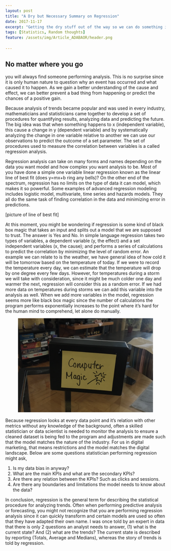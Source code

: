 ```yaml
---
layout: post
title: "A Dry but Necessary Summary on Regression"
date: 2017-11-17
excerpt: "Getting the dry stuff out of the way so we can do something interesting."
tags: [Statistics, Random thoughts]
feature: /assets/img/Article_ADABAOR/header.png

---
```


## No matter where you go 

you will always find someone performing analysis. This is no surprise since it is only human nature to question why an event has occurred and what caused it to happen. As we gain a better understanding of the cause and effect, we can better prevent a bad thing from happening or predict the chances of a positive gain.

Because analysis of trends became popular and was used in every industry, mathematicians and statisticians came together to develop a set of procedures for quantifying results, analyzing data and predicting the future. The big idea was that when something happens to x (independent variable), this cause a change in y (dependent variable) and by systematically analyzing the change in one variable relative to another we can use our observations to predict the outcome of a set parameter. The set of procedures used to measure the correlation between variables is a called regression analysis.
 
Regression analysis can take on many forms and names depending on the data you want model and how complex you want analysis to be. Most of you have done a simple one variable linear regression known as the linear line of best fit (does y=mx+b ring any bells)? On the other end of the spectrum, regression has no limits on the type of data it can model, which makes it so powerful. Some examples of advanced regression modeling includes logistic model, multivariate, time series and hazards models. They all do the same task of finding correlation in the data and minimizing error in predictions.
 
[picture of line of best fit]

At this moment, you might be wondering if regression is some kind of black box magic that takes an input and splits out a model that we are supposed to trust. The answer is Yes and No. In simple language regression takes two types of variables, a dependent variable (y, the effect) and a set independent variables (x, the cause); and performs a series of calculations to predict the correlation by minimizing the level of random error. An example we can relate to is the weather, we have general idea of how cold it will be tomorrow based on the temperature of today. If we were to record the temperature every day, we can estimate that the temperature will drop by one degree every few days. However, for temperatures during a storm we will take with consideration, since it might be much colder one day and warmer the next, regression will consider this as a random error. If we had more data on temperatures during storms we can add this variable into the analysis as well. When we add more variables in the model, regression seems more like black box magic since the number of calculations the program performs exponentially increases to the point where it’s hard for the human mind to comprehend, let alone do manually.

<center><figure>
	<img src="/assets/img/Article_ADABAOR/computermagic.PNG">
</figure></center>
 
Because regression looks at every data point and it’s relation with other metrics without any knowledge of the background, often a skilled statistician or data scientist is needed to monitor the analysis to ensure a cleaned dataset is being fed to the program and adjustments are made such that the model matches the nature of the industry. For us in digital marketing, that means restrictions and the model matches the digital landscape. Below are some questions statistician performing regression might ask,
 
1.   Is my data bias in anyway?
2.   What are the main KPIs and what are the secondary KPIs?
3.   Are there any relation between the KPIs? Such as clicks and sessions.
4.   Are there any boundaries and limitations the model needs to know about the data?
 
In conclusion, regression is the general term for describing the statistical procedure for analyzing trends. Often when performing predictive analysis or forecasting, you might not recognize that you are performing regression analysis since it can quickly transform and certain models are used so often that they have adapted their own name. I was once told by an expert in data that there is only 2 questions an analyst needs to answer, (1) what is the current state? And (2) what are the trends? The current state is described by reporting (Totals, Average and Medians), whereas the story of trends is told by regression.

 